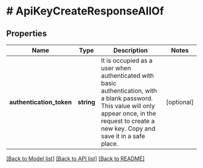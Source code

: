 # # ApiKeyCreateResponseAllOf

## Properties

Name | Type | Description | Notes
------------ | ------------- | ------------- | -------------
**authentication_token** | **string** | It is occupied as a user when authenticated with basic authentication, with a blank password. This value will only appear once, in the request to create a new key. Copy and save it in a safe place. | [optional]

[[Back to Model list]](../../README.md#models) [[Back to API list]](../../README.md#endpoints) [[Back to README]](../../README.md)
